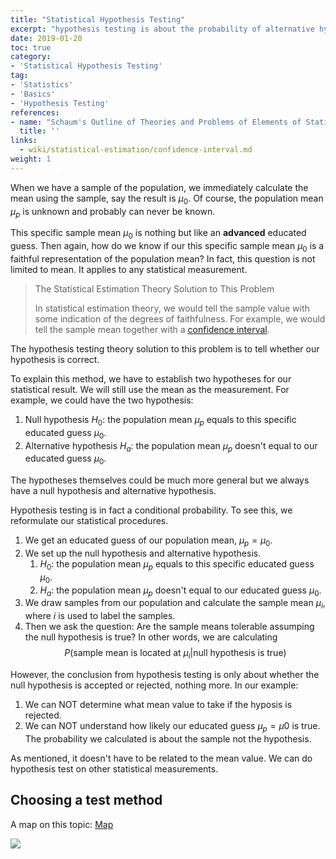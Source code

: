 ```yaml
---
title: "Statistical Hypothesis Testing"
excerpt: "hypothesis testing is about the probability of alternative hypothesis if the null hypothesis is true, or even more general"
date: 2019-01-20
toc: true
category:
- 'Statistical Hypothesis Testing'
tag:
- 'Statistics'
- 'Basics'
- 'Hypothesis Testing'
references:
- name: "Schaum's Outline of Theories and Problems of Elements of Statistics II, by Ruth Bernstein and Stephen Bernstein, Chapter 16"
  title: ''
links:
  - wiki/statistical-estimation/confidence-interval.md
weight: 1
---
```


When we have a sample of the population, we immediately calculate the mean using the sample, say the result is $\mu_0$. Of course, the population mean $\mu_p$ is unknown and probably can never be known.

This specific sample mean $\mu_0$ is nothing but like an **advanced** educated guess. Then again, how do we know if our this specific sample mean $\mu_0$ is a faithful representation of the population mean? In fact, this question is not limited to mean. It applies to any statistical measurement.

> The Statistical Estimation Theory Solution to This Problem
>
> In statistical estimation theory, we would tell the sample value with some indication of the degrees of faithfulness. For example, we would tell the sample mean together with a [confidence interval](/wiki/statistical-estimation/confidence-interval/).


The hypothesis testing theory solution to this problem is to tell whether our hypothesis is correct.

To explain this method, we have to establish two hypotheses for our statistical result. We will still use the mean as the measurement. For example, we could have the two hypothesis:

1. Null hypothesis $H_0$: the population mean $\mu_p$ equals to this specific educated guess $\mu_0$.
2. Alternative hypothesis $H_a$: the population mean $\mu_p$ doesn't equal to our educated guess $\mu_0$.

The hypotheses themselves could be much more general but we always have a null hypothesis and alternative hypothesis.

Hypothesis testing is in fact a conditional probability. To see this, we reformulate our statistical procedures.

1. We get an educated guess of our population mean, $\mu_p = \mu_0$.
2. We set up the null hypothesis and alternative hypothesis.
   1. $H_0$: the population mean $\mu_p$ equals to this specific educated guess $\mu_0$.
   2. $H_a$: the population mean $\mu_p$ doesn't equal to our educated guess $\mu_0$.
3. We draw samples from our population and calculate the sample mean $\mu_i$, where $i$ is used to label the samples.
4. Then we ask the question: Are the sample means tolerable assumping the null hypothesis is true? In other words, we are calculating
   $$
   P( \text{sample mean is located at } \mu_i  | \text{null hypothesis is true} )
   $$

However, the conclusion from hypothesis testing is only about whether the null hypothesis is accepted or rejected, nothing more. In our example:

1. We can NOT determine what mean value to take if the hyposis is rejected.
2. We can NOT understand how likely our educated guess $\mu_p = \mu0$ is true. The probability we calculated is about the sample not the hypothesis.

As mentioned, it doesn't have to be related to the mean value. We can do hypothesis test on other statistical measurements.


## Choosing a test method

A map on this topic: [Map](https://www.plectica.com/maps/8ORZBLFDO)

![](../assets/hypothesis-testing/statistical-tests.png)

